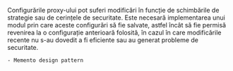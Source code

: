 Configurările proxy-ului pot suferi modificări în funcție de schimbările de strategie sau de cerințele de securitate. Este necesară implementarea unui modul prin care aceste configurări să fie salvate, astfel încât să fie permisă revenirea la o configurație anterioară folosită, în cazul în care modificările recente nu s-au dovedit a fi eficiente sau au generat probleme de securitate.

    - Memento design pattern